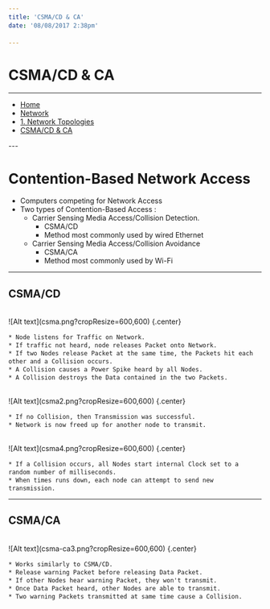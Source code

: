 ```yaml
---
title: 'CSMA/CD & CA'
date: '08/08/2017 2:38pm'

---
```


#  <a href="/network/foundations-of-networking-networking-basics/1-network-topologies" class="nav-button transform"><span></span></a>CSMA/CD & CA

---

<div>
<nav class="breadcrumb is-medium" aria-label="breadcrumbs">
  <ul>
    <li><a href="/"><span class="icon is-small"><i class="fa fa-home"></i></span>Home<span></span></a></li>
    <li><a href="/network"><span class="icon is-small"><i class="fa fa-connectdevelop"></i></span><span>Network</span></a></li>
    <li><a href="/network/foundations-of-networking-networking-basics/1-network-topologies"></span>1. Network Topologies<span></span></a></li>
    <li><a href="#"></span>CSMA/CD & CA<span></span></a></li>
  </ul>
</nav>
</div>
---

# Contention-Based Network Access

* Computers competing for Network Access
* Two types of Contention-Based Access :
	* Carrier Sensing Media Access/Collision Detection.
		* CSMA/CD
		* Method most commonly used by wired Ethernet
	* Carrier Sensing Media Access/Collision Avoidance
		* CSMA/CA
		* Method most commonly used by Wi-Fi

---

## CSMA/CD  
</br>
![Alt text](csma.png?cropResize=600,600)   {.center}

```
* Node listens for Traffic on Network.
* If traffic not heard, node releases Packet onto Network.
* If two Nodes release Packet at the same time, the Packets hit each other and a Collision occurs.
* A Collision causes a Power Spike heard by all Nodes.
* A Collision destroys the Data contained in the two Packets.
```
</br>
![Alt text](csma2.png?cropResize=600,600)   {.center}

```
* If no Collision, then Transmission was successful.
* Network is now freed up for another node to transmit.
```
</br>
![Alt text](csma4.png?cropResize=600,600)   {.center}

```
* If a Collision occurs, all Nodes start internal Clock set to a random number of milliseconds.
* When times runs down, each node can attempt to send new transmission.
```
---

## CSMA/CA
</br>
![Alt text](csma-ca3.png?cropResize=600,600)   {.center}

```
* Works similarly to CSMA/CD.
* Release warning Packet before releasing Data Packet.
* If other Nodes hear warning Packet, they won't transmit.
* Once Data Packet heard, other Nodes are able to transmit.
* Two warning Packets transmitted at same time cause a Collision.
```
